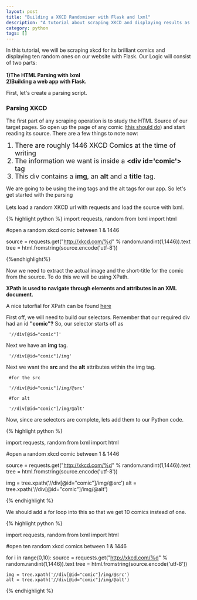 ```yaml
---
layout: post
title: "Building a XKCD Randomiser with Flask and lxml"
description: "A tutorial about scraping XKCD and displaying results as a web app with Flask."
category: python  
tags: []
---
```


In this tutorial, we will be scraping xkcd for its brilliant comics and displaying ten random ones on our website with Flask.
Our Logic will consist of two parts:<br/><br/>
<b>1)The HTML Parsing with lxml</br>
2)Building a web app with Flask.</b></br>

First, let's create a parsing script.
<h3>Parsing XKCD</h3>
<p>The first part of any scraping operation is to study the HTML Source of our target pages. So open up the page of any comic (<a href="http://xkcd.com/936/">this should do</a>) and start reading its source.
	There are a few things to note now:</p>
	<ol style="padding-bottom: 0px;">
		<li style="font-size:18px">There are roughly 1446 XKCD Comics at the time of writing</li>
		<li style="font-size:18px">The information we want is inside a <b>&lt;div id='comic'&gt;</b> tag </li>
		<li style="font-size:18px">This div contains a <b>img</b>, an <b>alt</b> and a <b>title</b> tag.</li>
	</ol>

<p>We are going to be using the img tags and the alt tags for our app. So let's get started with the parsing <br/><br/>
   Lets load a random XKCD url with requests and load the source with lxml.
</p>
{% highlight python %}
import requests, random
from lxml import html

#open a random xkcd comic between 1 & 1446

source = requests.get("http://xkcd.com/%d" % random.randint(1,1446)).text
tree = html.fromstring(source.encode('utf-8'))


{%endhighlight%}


Now we need to extract the actual image and the short-title for the comic from the source. To do this we will be using XPath.	 

<strong>XPath is used to navigate through elements and attributes in an XML document.</strong>

A nice tutorfial for XPath can be found [here](http://www.w3schools.com/xpath/)

First off, we will need to build our selectors. Remember that our required div had an id <strong>"comic"?</strong> So, our selector starts off as 
     
     '//div[@id="comic"]'
Next we have an <strong>img</strong> tag.

     '//div[@id="comic"]/img'
Next we want the <strong>src</strong> and the <strong>alt</strong> attributes within the img tag.

     #for the src

     '//div[@id="comic"]/img/@src'

     #for alt

     '//div[@id="comic"]/img/@alt'

Now, since are selectors are complete, lets add them to our Python code.

{% highlight python %}

import requests, random
from lxml import html

#open a random xkcd comic between 1 & 1446

source = requests.get("http://xkcd.com/%d" % random.randint(1,1446)).text
tree = html.fromstring(source.encode('utf-8'))

img = tree.xpath('//div[@id="comic"]/img/@src')
alt = tree.xpath('//div[@id="comic"]/img/@alt')

{% endhighlight %} 

We should add a for loop into this so that we get 10 comics instead of one.

{% highlight python %}

import requests, random
from lxml import html

#open ten random xkcd comics between 1 & 1446

for i in range(0,10):
	source = requests.get("http://xkcd.com/%d" % random.randint(1,1446)).text
	tree = html.fromstring(source.encode('utf-8'))

	img = tree.xpath('//div[@id="comic"]/img/@src')
	alt = tree.xpath('//div[@id="comic"]/img/@alt')

{% endhighlight %} 







     

    